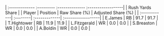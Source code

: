 | :------------- :--------- :-------------- :------------------|
|                       Rush Yards Share                       |
| Player       | Position | Raw Share (%) | Adjusted Share (%) |
| :------------| :--------| :-------------| :------------------|
| E.James      | RB       | 91.7          | 91.7               |
| T.Hightower  | RB       | 11.9          | 11.9               |
| L.Fitzgerald | WR       | 0.0           | 0.0                |
| S.Breaston   | WR       | 0.0           | 0.0                |
| A.Boldin     | WR       | 0.0           | 0.0                |